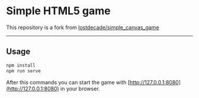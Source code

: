# Simple HTML5 game  

This repository is a fork from [lostdecade/simple_canvas_game](https://github.com/lostdecade/simple_canvas_game)

---

## Usage  

```bash
npm install
npm run serve
``` 

After this commands you can start the game with [http://127.0.0.1:8080](http://127.0.0.1:8080) in your browser.  